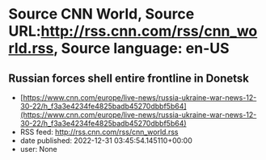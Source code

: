 # Source CNN World, Source URL:http://rss.cnn.com/rss/cnn_world.rss, Source language: en-US

## Russian forces shell entire frontline in Donetsk
 - [https://www.cnn.com/europe/live-news/russia-ukraine-war-news-12-30-22/h_f3a3e4234fe4825badb45270dbbf5b64](https://www.cnn.com/europe/live-news/russia-ukraine-war-news-12-30-22/h_f3a3e4234fe4825badb45270dbbf5b64)
 - RSS feed: http://rss.cnn.com/rss/cnn_world.rss
 - date published: 2022-12-31 03:45:54.145110+00:00
 - user: None


